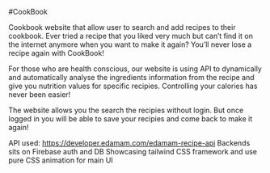#CookBook

Cookbook website that allow user to search and add recipes to their cookbook. Ever tried a recipe that you liked very much but can’t find it on the internet anymore when you want to make it again? You’ll never lose a recipe again with CookBook!

For those who are health conscious, our website is using API to dynamically and automatically analyse the ingredients information from the recipe and give you nutrition values for specific recipies. Controlling your calories has never been easier!


The website allows you the search the recipies without login. But once logged in you will be able to save your recipies and come back to make it again!

API used: https://developer.edamam.com/edamam-recipe-api
Backends sits on Firebase auth and DB
Showcasing tailwind CSS framework and use pure CSS animation for main UI
